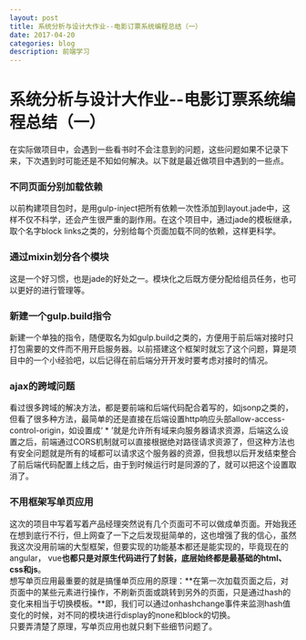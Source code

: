 ```yaml
---
layout: post
title: 系统分析与设计大作业--电影订票系统编程总结（一）
date: 2017-04-20
categories: blog
description: 前端学习
---
```


# 系统分析与设计大作业--电影订票系统编程总结（一）       
在实际做项目中，会遇到一些看书时不会注意到的问题，这些问题如果不记录下来，下次遇到时可能还是不知如何解决。以下就是最近做项目中遇到的一些点。        

### 不同页面分别加载依赖        
以前构建项目包时，是用gulp-inject把所有依赖一次性添加到layout.jade中，这样不仅不科学，还会产生很严重的副作用。在这个项目中，通过jade的模板继承，取个名字block links之类的，分别给每个页面加载不同的依赖，这样更科学。       
 
### 通过mixin划分各个模块          
这是一个好习惯，也是jade的好处之一。模块化之后既方便分配给组员任务，也可以更好的进行管理等。         

### 新建一个gulp.build指令        
新建一个单独的指令，随便取名为如gulp.build之类的，方便用于前后端对接时只打包需要的文件而不用开启服务器。以前搭建这个框架时就忘了这个问题，算是项目中的一个小经验吧，以后记得在前后端分开开发时要考虑对接时的情况。            

### ajax的跨域问题        
看过很多跨域的解决方法，都是要前端和后端代码配合着写的，如jsonp之类的，但看了很多种方法，最简单的还是直接在后端设置http响应头部allow-access-control-origin，如设置成‘ * ’就是允许所有域来向服务器请求资源，后端这么设置之后，前端通过CORS机制就可以直接根据绝对路径请求资源了，但这种方法也有安全问题就是所有的域都可以请求这个服务器的资源，但我想以后开发结束整合了前后端代码配置上线之后，由于到时候运行时是同源的了，就可以把这个设置取消了。       

### 不用框架写单页应用        
这次的项目中写着写着产品经理突然说有几个页面可不可以做成单页面。开始我还在想到底行不行，但上网查了一下之后发现挺简单的，这也增强了我的信心，虽然我这次没用前端的大型框架，但要实现的功能基本都还是能实现的，毕竟现在的angular， vue**也都只是对原生代码进行了封装，底层始终都是最基础的html、css和js**。         
想写单页应用最重要的就是搞懂单页应用的原理：**在第一次加载页面之后，对页面中的某些元素进行操作，不刷新页面或跳转到另外的页面，只是通过hash的变化来相当于切换模板。**即，我们可以通过onhashchange事件来监测hash值变化的时候，对不同的模块进行display的none和block的切换。       
只要弄清楚了原理，写单页应用也就只剩下些细节问题了。          